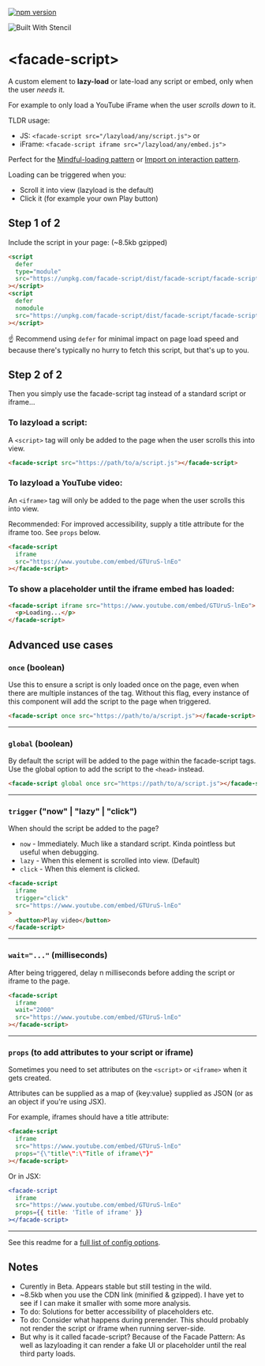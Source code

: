 [![npm version](https://badge.fury.io/js/facade-script.svg)](https://badge.fury.io/js/facade-script)

![Built With Stencil](https://img.shields.io/badge/-Built%20With%20Stencil-16161d.svg?logo=data%3Aimage%2Fsvg%2Bxml%3Bbase64%2CPD94bWwgdmVyc2lvbj0iMS4wIiBlbmNvZGluZz0idXRmLTgiPz4KPCEtLSBHZW5lcmF0b3I6IEFkb2JlIElsbHVzdHJhdG9yIDE5LjIuMSwgU1ZHIEV4cG9ydCBQbHVnLUluIC4gU1ZHIFZlcnNpb246IDYuMDAgQnVpbGQgMCkgIC0tPgo8c3ZnIHZlcnNpb249IjEuMSIgaWQ9IkxheWVyXzEiIHhtbG5zPSJodHRwOi8vd3d3LnczLm9yZy8yMDAwL3N2ZyIgeG1sbnM6eGxpbms9Imh0dHA6Ly93d3cudzMub3JnLzE5OTkveGxpbmsiIHg9IjBweCIgeT0iMHB4IgoJIHZpZXdCb3g9IjAgMCA1MTIgNTEyIiBzdHlsZT0iZW5hYmxlLWJhY2tncm91bmQ6bmV3IDAgMCA1MTIgNTEyOyIgeG1sOnNwYWNlPSJwcmVzZXJ2ZSI%2BCjxzdHlsZSB0eXBlPSJ0ZXh0L2NzcyI%2BCgkuc3Qwe2ZpbGw6I0ZGRkZGRjt9Cjwvc3R5bGU%2BCjxwYXRoIGNsYXNzPSJzdDAiIGQ9Ik00MjQuNywzNzMuOWMwLDM3LjYtNTUuMSw2OC42LTkyLjcsNjguNkgxODAuNGMtMzcuOSwwLTkyLjctMzAuNy05Mi43LTY4LjZ2LTMuNmgzMzYuOVYzNzMuOXoiLz4KPHBhdGggY2xhc3M9InN0MCIgZD0iTTQyNC43LDI5Mi4xSDE4MC40Yy0zNy42LDAtOTIuNy0zMS05Mi43LTY4LjZ2LTMuNkgzMzJjMzcuNiwwLDkyLjcsMzEsOTIuNyw2OC42VjI5Mi4xeiIvPgo8cGF0aCBjbGFzcz0ic3QwIiBkPSJNNDI0LjcsMTQxLjdIODcuN3YtMy42YzAtMzcuNiw1NC44LTY4LjYsOTIuNy02OC42SDMzMmMzNy45LDAsOTIuNywzMC43LDkyLjcsNjguNlYxNDEuN3oiLz4KPC9zdmc%2BCg%3D%3D&colorA=16161d&style=flat-square)

# \<facade-script>

A custom element to **lazy-load** or late-load any script or embed, only when the user _needs_ it.

For example to only load a YouTube iFrame when the user _scrolls down_ to it.

TLDR usage:

- JS: `<facade-script src="/lazyload/any/script.js">` or
- iFrame: `<facade-script iframe src="/lazyload/any/embed.js">`

Perfect for the [Mindful-loading pattern](https://uxdesign.cc/boost-page-speed-with-mindful-loading-28905edac84d) or [Import on interaction pattern](https://addyosmani.com/blog/import-on-interaction/).

Loading can be triggered when you:

- Scroll it into view (lazyload is the default)
- Click it (for example your own Play button)

## Step 1 of 2

Include the script in your page: (~8.5kb gzipped)

```html
<script
  defer
  type="module"
  src="https://unpkg.com/facade-script/dist/facade-script/facade-script.esm.js"
></script>
<script
  defer
  nomodule
  src="https://unpkg.com/facade-script/dist/facade-script/facade-script.js"
></script>
```

☝️ Recommend using `defer` for minimal impact on page load speed and because there's typically no hurry to fetch this script, but that's up to you.

## Step 2 of 2

Then you simply use the facade-script tag instead of a standard script or iframe...

### To lazyload a script:

A `<script>` tag will only be added to the page when the user scrolls this into view.

```html
<facade-script src="https://path/to/a/script.js"></facade-script>
```

### To lazyload a YouTube video:

An `<iframe>` tag will only be added to the page when the user scrolls this into view.

Recommended: For improved accessibility, supply a title attribute for the iframe too. See `props` below.

```html
<facade-script
  iframe
  src="https://www.youtube.com/embed/GTUruS-lnEo"
></facade-script>
```

### To show a placeholder until the iframe embed has loaded:

```html
<facade-script iframe src="https://www.youtube.com/embed/GTUruS-lnEo">
  <p>Loading...</p>
</facade-script>
```

## Advanced use cases

### `once` (boolean)

Use this to ensure a script is only loaded once on the page, even when there are multiple instances of the tag. Without this flag, every instance of this component will add the script to the page when triggered.

```html
<facade-script once src="https://path/to/a/script.js"></facade-script>
```

---

### `global` (boolean)

By default the script will be added to the page within the facade-script tags. Use the global option to add the script to the `<head>` instead.

```html
<facade-script global once src="https://path/to/a/script.js"></facade-script>
```

---

### `trigger` ("now" | "lazy" | "click")

When should the script be added to the page?

- `now` - Immediately. Much like a standard script. Kinda pointless but useful when debugging.
- `lazy` - When this element is scrolled into view. (Default)
- `click` - When this element is clicked.

```html
<facade-script
  iframe
  trigger="click"
  src="https://www.youtube.com/embed/GTUruS-lnEo"
>
  <button>Play video</button>
</facade-script>
```

---

### `wait="..."` (milliseconds)

After being triggered, delay n milliseconds before adding the script or iframe to the page.

```html
<facade-script
  iframe
  wait="2000"
  src="https://www.youtube.com/embed/GTUruS-lnEo"
></facade-script>
```

---

### `props` (to add attributes to your script or iframe)

Sometimes you need to set attributes on the `<script>` or `<iframe>` when it gets created.

Attributes can be supplied as a map of {key:value} supplied as JSON (or as an object if you're using JSX).

For example, iframes should have a title attribute:

```html
<facade-script
  iframe
  src="https://www.youtube.com/embed/GTUruS-lnEo"
  props="{\"title\":\"Title of iframe\"}"
></facade-script>
```

Or in JSX:

```jsx
<facade-script
  iframe
  src="https://www.youtube.com/embed/GTUruS-lnEo"
  props={{ title: 'Title of iframe' }}
></facade-script>
```

---

See this readme for a [full list of config options](https://github.com/georgeadamson/facade-script/tree/master/src/components/facade-script).

## Notes

- Curently in Beta. Appears stable but still testing in the wild.
- ~8.5kb when you use the CDN link (minified & gzipped). I have yet to see if I can make it smaller with some more analysis.
- To do: Solutions for better accessibility of placeholders etc.
- To do: Consider what happens during prerender. This should probably not render the script or iframe when running server-side.
- But why is it called facade-script? Because of the Facade Pattern: As well as lazyloading it can render a fake UI or placeholder until the real third party loads.
